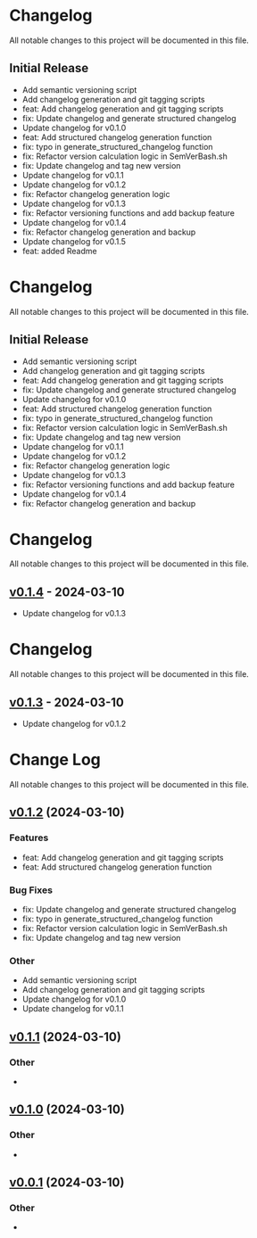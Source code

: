 # Changelog

All notable changes to this project will be documented in this file.

## Initial Release

* Add semantic versioning script
* Add changelog generation and git tagging scripts
* feat: Add changelog generation and git tagging scripts
* fix: Update changelog and generate structured changelog
* Update changelog for v0.1.0
* feat: Add structured changelog generation function
* fix: typo in generate_structured_changelog function
* fix: Refactor version calculation logic in SemVerBash.sh
* fix: Update changelog and tag new version
* Update changelog for v0.1.1
* Update changelog for v0.1.2
* fix: Refactor changelog generation logic
* Update changelog for v0.1.3
* fix: Refactor versioning functions and add backup feature
* Update changelog for v0.1.4
* fix: Refactor changelog generation and backup
* Update changelog for v0.1.5
* feat: added Readme

# Changelog

All notable changes to this project will be documented in this file.

## Initial Release

* Add semantic versioning script
* Add changelog generation and git tagging scripts
* feat: Add changelog generation and git tagging scripts
* fix: Update changelog and generate structured changelog
* Update changelog for v0.1.0
* feat: Add structured changelog generation function
* fix: typo in generate_structured_changelog function
* fix: Refactor version calculation logic in SemVerBash.sh
* fix: Update changelog and tag new version
* Update changelog for v0.1.1
* Update changelog for v0.1.2
* fix: Refactor changelog generation logic
* Update changelog for v0.1.3
* fix: Refactor versioning functions and add backup feature
* Update changelog for v0.1.4
* fix: Refactor changelog generation and backup

# Changelog

All notable changes to this project will be documented in this file.

## [v0.1.4](https://github.com/ErnestoCobos/SemVerBash/releases/tag/v0.1.4) - 2024-03-10

* Update changelog for v0.1.3

# Changelog

All notable changes to this project will be documented in this file.

## [v0.1.3](https://github.com/ErnestoCobos/SemVerBash/releases/tag/v0.1.3) - 2024-03-10

* Update changelog for v0.1.2

# Change Log

All notable changes to this project will be documented in this file.

<a name="v0.1.2"></a>
## [v0.1.2](https://github.com/ErnestoCobos/SemVerBash/releases/tag/v0.1.2) (2024-03-10)

### Features
* feat: Add changelog generation and git tagging scripts
* feat: Add structured changelog generation function

### Bug Fixes
* fix: Update changelog and generate structured changelog
* fix: typo in generate_structured_changelog function
* fix: Refactor version calculation logic in SemVerBash.sh
* fix: Update changelog and tag new version

### Other
* Add semantic versioning script
* Add changelog generation and git tagging scripts
* Update changelog for v0.1.0
* Update changelog for v0.1.1


<a name="v0.1.1"></a>
## [v0.1.1](https://github.com/ErnestoCobos/SemVerBash/releases/tag/v0.1.1) (2024-03-10)

### Other
* 


<a name="v0.1.0"></a>
## [v0.1.0](https://github.com/ErnestoCobos/SemVerBash/releases/tag/v0.1.0) (2024-03-10)

### Other
* 


<a name="v0.0.1"></a>
## [v0.0.1](https://github.com/ErnestoCobos/SemVerBash/releases/tag/v0.0.1) (2024-03-10)

### Other
* 



